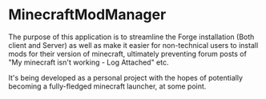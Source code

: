 # MinecraftModManager

The purpose of this application is to streamline the Forge installation (Both client and Server) as well as make it easier for non-technical users to install mods for their version of minecraft, ultimately preventing forum posts of "My minecraft isn't working - Log Attached" etc. 

It's being developed as a personal project with the hopes of potentially becoming a fully-fledged minecraft launcher, at some point.
